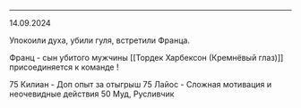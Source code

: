 
---
14.09.2024

Упокоили духа, убили гуля, встретили Франца. 

Франц - сын убитого мужчины 
[[Тордек Харбексон (Кремнёвый глаз)]] присоединяется к команде ! 

75 Килиан - Доп опыт за отыгрыш 
75 Лайос - Сложная мотивация и неочевидные действия
50 Муд, Русливчик 